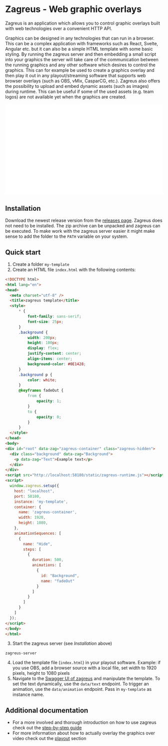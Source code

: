 # Zagreus - Web graphic overlays

Zagreus is an application which allows you to control graphic overlays built with web technologies over a convenient
HTTP API.

Graphics can be designed in any technologies that can run in a browser. This can be a complex application with
frameworks such as React, Svelte, Angular etc. but it can also be a simple HTML template with some basic styling. By
running the zagreus server and then embedding a small script into your graphics the server will take care of the
communication between the running graphics and any other software which desires to control the graphics. This can for
example be used to create a graphics overlay and then play it out in any playout/streaming software that supports web
browser overlays (such as OBS, vMix, CasparCG, etc.).
Zagreus also offers the possibility to upload and embed dynamic assets (such as images) during runtime. This can be
useful if some of the used assets (e.g. team logos) are not available yet when the graphics are created.

![Demo](./docs/step-by-step/scoreboard.gif)
## Installation

Download the newest release version from the [releases page](https://github.com/mariokaufmann/zagreus/releases/latest).
Zagreus does not need to be installed. The zip archive can be unpacked and zagreus can be executed. To make work with
the zagreus server easier it might make sense to add the folder to the `PATH` variable on your system.

## Quick start

1. Create a folder `my-template`
2. Create an HTML file `index.html` with the following contents:

```html
<!DOCTYPE html>
<html lang="en">
<head>
  <meta charset="utf-8" />
  <title>zagreus template</title>
  <style>
      * {
          font-family: sans-serif;
          font-size: 25px;
      }
      .background {
          width: 200px;
          height: 100px;
          display: flex;
          justify-content: center;
          align-items: center;
          background-color: #0E1428;
      }
      .background p {
          color: white;
      }
      @keyframes fadeOut {
          from {
              opacity: 1;
          }
          to {
              opacity: 0;
          }
      }
  </style>
</head>
<body>
<div id="root" data-zag="zagreus-container" class="zagreus-hidden">
  <div class="background" data-zag="Background">
    <p data-zag="Text">Example text</p>
  </div>
</div>
<script src="http://localhost:58180/static/zagreus-runtime.js"></script>
<script>
  window.zagreus.setup({
    host: "localhost",
    port: 58180,
    instance: 'my-template',
    container: {
      name: 'zagreus-container',
      width: 1920,
      height: 1080,
    },
    animationSequences: [
      {
        name: "Hide",
        steps: [
          {
            duration: 500,
            animations: [
              {
                id: "Background",
                name: "fadeOut"
              }
            ]
          }
        ]
      }
    ]
  });
</script>
</body>
</html>
```
3. Start the zagreus server (see _Installation_ above)
```shell
zagreus-server
```
4. Load the template file (`index.html`) in your playout software. Example: if you use OBS, add a browser source with a local file, set width to 1920 pixels, height to 1080 pixels
5. Navigate to the [Swagger UI of zagreus](http://localhost:58180/static/swagger-docs/?url=spec.yaml) and manipulate the template. To set the text dynamically, use the `data/text` endpoint. To trigger an animation, use the `data/animation` endpoint. Pass in `my-template` as instance name.

## Additional documentation

- For a more involved and thorough introduction on how to use zagreus check out the [step-by-step guide](docs/step-by-step/setup.md)
- For more information about how to actually overlay the graphics over video check out the [playout](docs/step-by-step/playout.md) section
